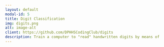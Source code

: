 ```yaml
---
layout: default
modal-id: 5
title: Digit Classification
img: digits.png
alt: image-alt
client: https://github.com/DPHHSCodingClub/digits
description: Train a computer to "read" handwritten digits by means of machine learning!
---
```

